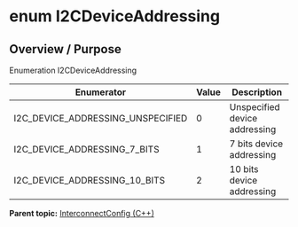 # enum I2CDeviceAddressing

## Overview / Purpose

Enumeration I2CDeviceAddressing

|Enumerator|Value|Description|
|----------|-----|-----------|
|I2C\_DEVICE\_ADDRESSING\_UNSPECIFIED|0|Unspecified device addressing|
|I2C\_DEVICE\_ADDRESSING\_7\_BITS|1|7 bits device addressing|
|I2C\_DEVICE\_ADDRESSING\_10\_BITS|2|10 bits device addressing|

**Parent topic:** [InterconnectConfig \(C++\)](../../summary_pages/InterconnectConfig.md)

